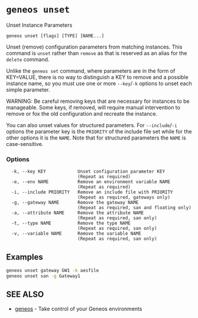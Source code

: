 # `geneos unset`

Unset Instance Parameters

```text
geneos unset [flags] [TYPE] [NAME...]
```

Unset (remove) configuration parameters from matching instances. This command is `unset` rather than `remove` as that is reserved as an alias
for the `delete` command.

Unlike the `geneos set` command, where parameters are in the form of KEY=VALUE, there is no way to distinguish a KEY to remove and a possible instance name, so you must use one or more `--key`/`-k` options to unset each simple parameter.

WARNING: Be careful removing keys that are necessary for instances to be manageable. Some keys, if removed, will require manual intervention to remove or fox the old configuration and recreate the instance.

You can also unset values for structured parameters. For `--include`/`-i` options the parameter key is the `PRIORITY` of the include file set while for the other options it is the `NAME`. Note that for structured parameters the `NAME` is case-sensitive.

### Options

```text
  -k, --key KEY            Unset configuration parameter KEY
                           (Repeat as required)
  -e, --env NAME           Remove an environment variable NAME
                           (Repeat as required)
  -i, --include PRIORITY   Remove an include file with PRIORITY
                           (Repeat as required, gateways only)
  -g, --gateway NAME       Remove the gateway NAME
                           (Repeat as required, san and floating only)
  -a, --attribute NAME     Remove the attribute NAME
                           (Repeat as required, san only)
  -t, --type NAME          Remove the type NAME
                           (Repeat as required, san only)
  -v, --variable NAME      Remove the variable NAME
                           (Repeat as required, san only)
```

## Examples

```bash
geneos unset gateway GW1 -k aesfile
geneos unset san -g Gateway1

```

## SEE ALSO

* [geneos](geneos.md)	 - Take control of your Geneos environments
